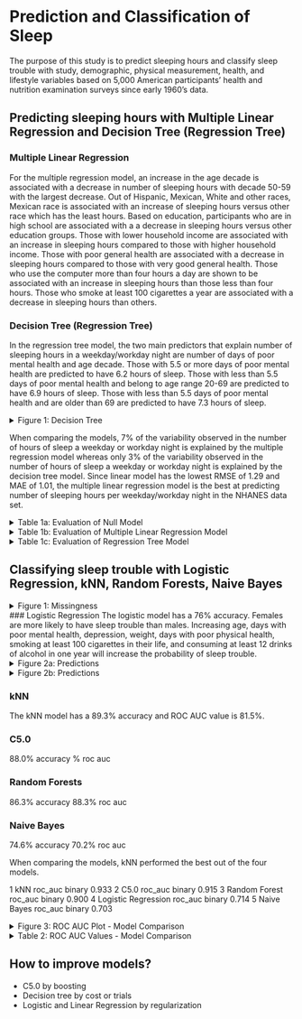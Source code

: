 # Prediction and Classification of Sleep
The purpose of this study is to predict sleeping hours and classify sleep trouble with study, demographic, physical measurement, health, and lifestyle variables based on 5,000 American participants’ health and nutrition examination surveys since early 1960’s data.

## Predicting sleeping hours with Multiple Linear Regression and Decision Tree (Regression Tree)
### Multiple Linear Regression
For the multiple regression model, an increase in the age decade is associated with a decrease in number of sleeping hours with decade 50-59 with the largest decrease. Out of Hispanic, Mexican, White and other races, Mexican race is associated with an increase of sleeping hours versus other race which has the least hours. Based on education, participants who are in high school are associated with a a decrease in sleeping hours versus other education groups. Those with lower household income are associated with an increase in sleeping hours compared to those with higher household income. Those with poor general health are associated with a decrease in sleeping hours compared to those with very good general health. Those who use the computer more than four hours a day are shown to be associated with an increase in sleeping hours than those less than four hours. Those who smoke at least 100 cigarettes a year are associated with a decrease in sleeping hours than others.

### Decision Tree (Regression Tree)
In the regression tree model, the two main predictors that explain number of sleeping hours in a weekday/workday night are number of days of poor mental health and age decade. Those with 5.5 or more days of poor mental health are predicted to have 6.2 hours of sleep. Those with less than 5.5 days of poor mental health and belong to age range 20-69 are predicted to have 6.9 hours of sleep. Those with less than 5.5 days of poor mental health and are older than 69 are predicted to have 7.3 hours of sleep.


<details><summary>Figure 1: Decision Tree</summary>
<p>
  
![](https://github.com/ihnguyen/nutrition/blob/main/decision_tree.png)
  
</p>
</details>

When comparing the models, 7% of the variability observed in the number of hours of sleep a weekday or workday night is explained by the multiple regression model whereas only 3% of the variability observed in the number of hours of sleep a weekday or workday night is explained by the decision tree model. Since linear model has the lowest RMSE of 1.29 and MAE of 1.01, the multiple linear regression model is the best at predicting number of sleeping hours per weekday/workday night in the NHANES data set.

<details><summary>Table 1a: Evaluation of Null Model</summary>
<p>
  
![null2](https://user-images.githubusercontent.com/73903035/220229574-87de77ed-1fc3-43d7-ac3f-99b3a572509d.png)
  
</p>
</details>

<details><summary>Table 1b: Evaluation of Multiple Linear Regression Model</summary>
<p>
  
![mlr2](https://user-images.githubusercontent.com/73903035/220229708-73bd57bf-47ad-494c-b77e-bee8a11cbfac.png)
  
</p>
</details>

<details><summary>Table 1c: Evaluation of Regression Tree Model</summary>
<p>

![regression_tree2](https://user-images.githubusercontent.com/73903035/220228992-e25306a3-9647-4bbd-8d56-db8e67f9e9c2.png)

</p>
</details>




## Classifying sleep trouble with Logistic Regression, kNN, Random Forests, Naive Bayes
<details><summary>Figure 1: Missingness</summary>
<p>
  
![](https://github.com/ihnguyen/nutrition/blob/main/missingness.png)
  
</p>
</details>
### Logistic Regression
The logistic model has a 76% accuracy. Females are more likely to have sleep trouble than males. Increasing age, days with poor mental health, depression, weight, days with poor physical health, smoking at least 100 cigarettes in their life, and consuming at least 12 drinks of alcohol in one year will increase the probability of sleep trouble.

<details><summary>Figure 2a: Predictions</summary>
<p>
  
![](https://github.com/ihnguyen/nutrition/blob/main/predictors_1.png)
  
</p>
</details>

<details><summary>Figure 2b: Predictions</summary>
<p>
  
![](https://github.com/ihnguyen/nutrition/blob/main/predictors_2.png)
  
</p>
</details>

### kNN
The kNN model has a 89.3% accuracy and ROC AUC value is 81.5%.

### C5.0
88.0% accuracy % roc auc

### Random Forests
86.3% accuracy 88.3% roc auc

### Naive Bayes
74.6% accuracy 70.2% roc auc

When comparing the models, kNN performed the best out of the four models.

1 kNN roc_auc binary 0.933 2 C5.0 roc_auc binary 0.915 3 Random Forest roc_auc binary 0.900 4 Logistic Regression roc_auc binary 0.714 5 Naive Bayes roc_auc binary 0.703

<details><summary>Figure 3: ROC AUC Plot - Model Comparison</summary>
<p>
  
![](https://github.com/ihnguyen/nutrition/blob/main/rocauc.png)
  
</p>
</details>

<details><summary>Table 2: ROC AUC Values - Model Comparison</summary>
<p>
  
![roc_auc_models_all2](https://user-images.githubusercontent.com/73903035/220229874-a0fd785e-c188-42a9-be00-96895adc2771.png)
  
</p>
</details>

## How to improve models?
- C5.0 by boosting
- Decision tree by cost or trials
- Logistic and Linear Regression by regularization
